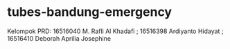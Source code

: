 # tubes-bandung-emergency
Kelompok PRD: 16516040 M. Rafli Al Khadafi ; 16516398 Ardiyanto Hidayat ; 16516410 Deborah Aprilia Josephine
